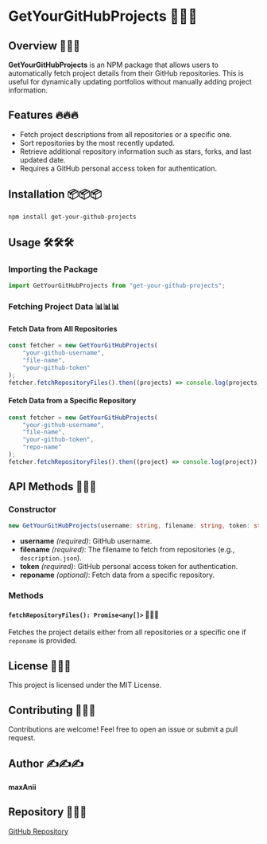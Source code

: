 # GetYourGitHubProjects 🚀🚀🚀

## Overview 🎯🎯🎯

**GetYourGitHubProjects** is an NPM package that allows users to automatically
fetch project details from their GitHub repositories. This is useful for
dynamically updating portfolios without manually adding project information.

## Features 🔥🔥🔥

- Fetch project descriptions from all repositories or a specific one.
- Sort repositories by the most recently updated.
- Retrieve additional repository information such as stars, forks, and last
  updated date.
- Requires a GitHub personal access token for authentication.

## Installation 📦📦📦

```sh
npm install get-your-github-projects
```

## Usage 🛠️🛠️🛠️

### Importing the Package

```ts
import GetYourGitHubProjects from "get-your-github-projects";
```

### Fetching Project Data 📊📊📊

#### Fetch Data from All Repositories

```ts
const fetcher = new GetYourGitHubProjects(
	"your-github-username",
	"file-name",
	"your-github-token"
);
fetcher.fetchRepositoryFiles().then((projects) => console.log(projects));
```

#### Fetch Data from a Specific Repository

```ts
const fetcher = new GetYourGitHubProjects(
	"your-github-username",
	"file-name",
	"your-github-token",
	"repo-name"
);
fetcher.fetchRepositoryFiles().then((project) => console.log(project));
```

## API Methods 📖📖📖

### Constructor

```ts
new GetYourGitHubProjects(username: string, filename: string, token: string, reponame?: string)
```

- **username** _(required)_: GitHub username.
- **filename** _(required)_: The filename to fetch from repositories (e.g.,
  `description.json`).
- **token** _(required)_: GitHub personal access token for authentication.
- **reponame** _(optional)_: Fetch data from a specific repository.

### Methods

#### `fetchRepositoryFiles(): Promise<any[]>` 📂📂📂

Fetches the project details either from all repositories or a specific one if
`reponame` is provided.

## License 📜📜📜

This project is licensed under the MIT License.

## Contributing 🤝🤝🤝

Contributions are welcome! Feel free to open an issue or submit a pull request.

## Author ✍️✍️✍️

**maxAnii**

## Repository 🔗🔗🔗

[GitHub Repository](https://github.com/maxAnii/get-your-github-projects)
